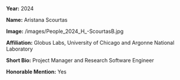 **Year:** 2024

**Name:** Aristana Scourtas

**Image:** /images/People_2024_H_-ScourtasB.jpg

**Affiliation:** Globus Labs, University of Chicago and Argonne National Laboratory

**Short Bio:** Project Manager and Research Software Engineer

**Honorable Mention:** Yes
